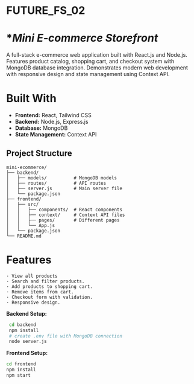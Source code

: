 # FUTURE_FS_02

# ****Mini E-commerce Storefront***
A full-stack e-commerce web application built with React.js and Node.js. Features product catalog, shopping cart, and checkout system with MongoDB database integration. Demonstrates modern web development with responsive design and state management using Context API.
# Built With

- **Frontend:** React, Tailwind CSS
- **Backend:** Node.js, Express.js
- **Database:** MongoDB
- **State Management:** Context API

## Project Structure
```
mini-ecommerce/
├── backend/
│   ├── models/          # MongoDB models
│   ├── routes/          # API routes
│   ├── server.js        # Main server file
│   └── package.json
├── frontend/
│   ├── src/
│   │   ├── components/  # React components
│   │   ├── context/     # Context API files
│   │   ├── pages/       # Different pages
│   │   └── App.js
│   └── package.json
└── README.md
```

# Features
```
· View all products
· Search and filter products.
· Add products to shopping cart.
· Remove items from cart.
· Checkout form with validation.
· Responsive design.

```
**Backend Setup:**
  ``` bash
   cd backend
   npm install
   # create .env file with MongoDB connection
   node server.js
```
**Frontend Setup:**
   ```bash
   cd frontend  
   npm install
   npm start
```
   
